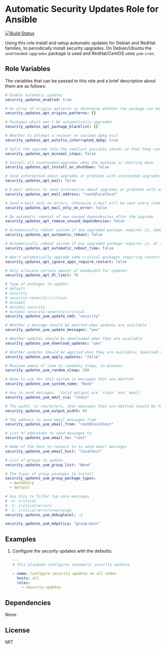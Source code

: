 # Automatic Security Updates Role for Ansible

[![Build Status](https://travis-ci.org/petemcw/ansible-role-security-updates.svg?branch=master)](https://travis-ci.org/petemcw/ansible-role-security-updates)

Using this role install and setup automatic updates for Debian and RedHat families, to periodically install security upgrades. On Debian/Ubuntu the `unattended-upgrades` package is used and RedHat/CentOS uses `yum-cron`.

## Role Variables

The variables that can be passed to this role and a brief description about
them are as follows:

```yaml
# Enable automatic updates
security_updates_enabled: true

# An array of origins patterns to determine whether the package can be automatically installed
security_updates_apt_origins_patterns: []

# Packages which won't be automatically upgraded
security_updates_apt_package_blacklist: []

# Whether to attempt a recover on unclean dpkg exit
security_updates_apt_autofix_interrupted_dpkg: true

# Split the upgrade into the smallest possible chunks so that they can be interrupted with SIGUSR1
security_updates_apt_minimal_steps: false

# Install all unattended-upgrades when the machine is shutting down
security_updates_apt_install_on_shutdown: false

# Send information about upgrades or problems with unattended upgrades
security_updates_apt_mail: false

# E-mail address to send information about upgrades or problems with unattended upgrades
security_updates_apt_mail_address: "root@localhost"

# Send e-mail only on errors, otherwise e-mail will be sent every time there's a package upgrade
security_updates_apt_mail_only_on_error: false

# Do automatic removal of new unused dependencies after the upgrade
security_updates_apt_remove_unused_dependencies: false

# Automatically reboot system if any upgraded package requires it, immediately after the upgrade
security_updates_apt_automatic_reboot: false

# Automatically reboot system if any upgraded package requires it, at the specific time (HH:MM) instead of immediately after the upgrade
security_updates_apt_automatic_reboot_time: false

# Won't automatically upgrade some critical packages requiring restart after an upgrade, this forces it
security_updates_apt_ignore_apps_require_restart: false

# Only allocate certain amount of bandwidth for updates
security_updates_apt_dl_limit: 70

# Type of packages to update:
# default
# security
# security-severity:critical
# minimal
# minimal-security
# minimal-security-severity:critical
security_updates_yum_update_cmd: "security"

# Whether a message should be emitted when updates are available
security_updates_yum_update_messages: "yes"

# Whether updates should be downloaded when they are available
security_updates_yum_download_updates: "yes"

# Whether updates should be applied when they are available; download must also be "yes" for updates to be applied
security_updates_yum_apply_updates: "false"

# Maximum amout of time to randomly sleep, in minutes
security_updates_yum_random_sleep: 360

# Name to use for this system in messages that are emitted
security_updates_yum_system_name: "None"

# How to send messages.  Valid options are `stdio` and `email`
security_updates_yum_emit_via: "stdio"

# The width, in characters, that messages that are emitted should be formatted
security_updates_yum_output_width: 80

# The address to send email messages from
security_updates_yum_email_from: "root@localhost"

# List of addresses to send messages to
security_updates_yum_email_to: "root"

# Name of the host to connect to to send email messages
security_updates_yum_email_host: "localhost"

# List of groups to update
security_updates_yum_group_list: "None"

# The types of group packages to install
security_updates_yum_group_package_types:
  - mandatory
  - default

# Use this to filter Yum core messages
# -4: critical
# -3: critical+errors
# -2: critical+errors+warnings
security_updates_yum_debuglevel: -2

security_updates_yum_mdpolicy: "group:main"
```

## Examples

1. Configure the security updates with the defaults:

    ```yaml
    ---
    # This playbook configures automatic security updates

    - name: Configure security updates on all nodes
      hosts: all
      roles:
        - security-updates
    ```

## Dependencies

None.

## License

MIT

